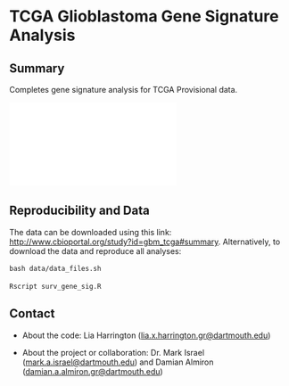 # TCGA Glioblastoma Gene Signature Analysis 

## Summary

Completes gene signature analysis for TCGA Provisional data. 

![Survival Curve](gbm_survival.pdf)

## Reproducibility and Data

The data can be downloaded using this link: 
http://www.cbioportal.org/study?id=gbm_tcga#summary. Alternatively, to download the data 
and reproduce all analyses: 

```
bash data/data_files.sh

Rscript surv_gene_sig.R
```
## Contact 

* About the code: Lia Harrington (lia.x.harrington.gr@dartmouth.edu)

* About the project or collaboration: Dr. Mark Israel (mark.a.israel@dartmouth.edu) 
and Damian Almiron (damian.a.almiron.gr@dartmouth.edu)